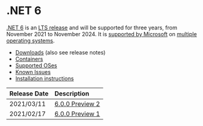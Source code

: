  # .NET 6

[.NET 6](https://devblogs.microsoft.com/dotnet/announcing-net-6-preview-2/) is an [LTS release](release-policies.md) and will be supported for three years, from November 2021 to November 2024. It is [supported by Microsoft](../microsoft-support.md) on [multiple operating systems](supported-os.md).

- [Downloads](https://dotnet.microsoft.com/download/dotnet/6.0) (also see release notes)
- [Containers](https://hub.docker.com/_/microsoft-dotnet)
- [Supported OSes](supported-os.md)
- [Known Issues](known-issues.md)
- [Installation instructions](install.md)

| Release Date | Description |
| :-- | :-- |
| 2021/03/11 | [6.0.0 Preview 2](https://github.com/dotnet/core/blob/main/release-notes/6.0/preview/6.0.0-preview.2.md) |
| 2021/02/17 | [6.0.0 Preview 1](https://github.com/dotnet/core/blob/main/release-notes/6.0/preview/6.0.0-preview.1.md) |
